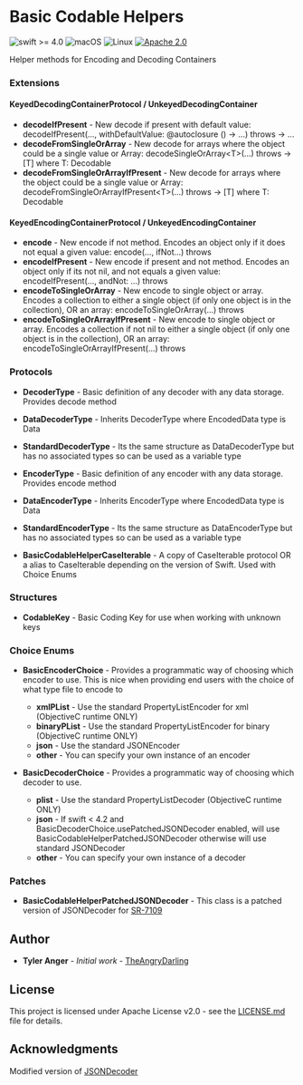 # Basic Codable Helpers

![swift >= 4.0](https://img.shields.io/badge/swift-%3E%3D4.0-brightgreen.svg)
![macOS](https://img.shields.io/badge/os-macOS-green.svg?style=flat)
![Linux](https://img.shields.io/badge/os-linux-green.svg?style=flat)
[![Apache 2.0](https://img.shields.io/badge/License-Apache%202.0-blue.svg?style=flat)](LICENSE.md)

Helper methods for Encoding and Decoding Containers

### Extensions

#### KeyedDecodingContainerProtocol / UnkeyedDecodingContainer

* **decodeIfPresent** - New decode if present with default value: decodeIfPresent(..., withDefaultValue: @autoclosure () -> ...) throws -> ...
* **decodeFromSingleOrArray** - New decode for arrays where the object could be a single value or Array: decodeSingleOrArray\<T\>(...) throws -> [T] where T: Decodable
* **decodeFromSingleOrArrayIfPresent** - New decode for arrays where the object could be a single value or Array: decodeFromSingleOrArrayIfPresent\<T\>(...) throws -> [T] where T: Decodable

#### KeyedEncodingContainerProtocol / UnkeyedEncodingContainer

* **encode** - New encode if not method.  Encodes an object only if it does not equal a given value: encode(..., ifNot...) throws
* **encodeIfPresent** - New encode if present and not method.  Encodes an object only if its not nil, and not equals a given value: encodeIfPresent(..., andNot: ...) throws
* **encodeToSingleOrArray** - New encode to single object or array.  Encodes a collection to either a single object (if only one object is in the collection), OR an array: encodeToSingleOrArray(...) throws
* **encodeToSingleOrArrayIfPresent** - New encode to single object or array.  Encodes a collection if not nil to either a single object (if only one object is in the collection), OR an array: encodeToSingleOrArrayIfPresent(...) throws

### Protocols

* **DecoderType** - Basic definition of any decoder with any data storage.  Provides decode method
* **DataDecoderType** - Inherits DecoderType where EncodedData type is Data
* **StandardDecoderType** - Its the same structure as DataDecoderType but has no associated types so can be used as a variable type

* **EncoderType** - Basic definition of any encoder with any data storage.  Provides encode method
* **DataEncoderType** - Inherits EncoderType where EncodedData type is Data
* **StandardEncoderType** - Its the same structure as DataEncoderType but has no associated types so can be used as a variable type

* **BasicCodableHelperCaseIterable** - A copy of CaseIterable protocol OR a alias to CaseIterable depending on the version of Swift.  Used with Choice Enums


### Structures

* **CodableKey** - Basic Coding Key for use when working with unknown keys

### Choice Enums

* **BasicEncoderChoice** - Provides a programmatic way of choosing which encoder to use. This is nice when providing end users with the choice of what type file to encode to
  * **xmlPList** - Use the standard PropertyListEncoder for xml (ObjectiveC runtime ONLY)
  * **binaryPList** - Use the standard PropertyListEncoder for binary (ObjectiveC runtime ONLY)
  * **json** - Use the standard JSONEncoder
  * **other** - You can specify your own instance of an encoder

* **BasicDecoderChoice** - Provides a programmatic way of choosing which decoder to use.
  * **plist** -  Use the standard PropertyListDecoder (ObjectiveC runtime ONLY)
  * **json** - If swift < 4.2 and BasicDecoderChoice.usePatchedJSONDecoder enabled, will use BasicCodableHelperPatchedJSONDecoder otherwise will use standard JSONDecoder
  * **other** - You can specify your own instance of a decoder

### Patches

* **BasicCodableHelperPatchedJSONDecoder** - This class is a patched version of JSONDecoder for [SR-7109](https://bugs.swift.org/browse/SR-7109)

## Author

* **Tyler Anger** - *Initial work*  - [TheAngryDarling](https://github.com/TheAngryDarling)

## License

This project is licensed under Apache License v2.0 - see the [LICENSE.md](LICENSE.md) file for details.

## Acknowledgments

Modified version of  [JSONDecoder](https://github.com/apple/swift-corelibs-foundation/blob/master/Foundation/JSONEncoder.swift)
